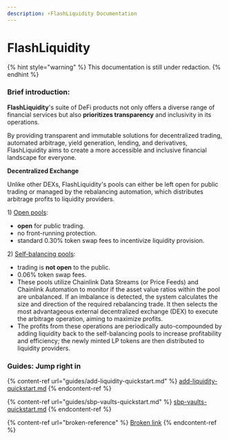 ```yaml
---
description: ⚡FlashLiquidity Documentation
---
```


# FlashLiquidity

{% hint style="warning" %}
This documentation is still under redaction.
{% endhint %}

### Brief introduction:

**FlashLiquidity**'s suite of DeFi products not only offers a diverse range of financial services but also **prioritizes transparency** and inclusivity in its operations.&#x20;

By providing transparent and immutable solutions for decentralized trading, automated arbitrage, yield generation, lending, and derivatives, FlashLiquidity aims to create a more accessible and inclusive financial landscape for everyone.&#x20;

**Decentralized Exchange**

Unlike other DEXs, FlashLiquidity's pools can either be left open for public trading or managed by the rebalancing automation, which distributes arbitrage profits to liquidity providers.&#x20;

1\) [Open pools](ecosystem/open-pools.md):&#x20;

* **open** for public trading.
* no front-running protection.
* standard 0.30% token swap fees to incentivize liquidity provision.

2\) [Self-balancing pools](ecosystem/self-balancing-pools.md):&#x20;

* trading is **not open** to the public.
* 0.06% token swap fees.
* These pools utilize Chainlink Data Streams (or Price Feeds) and  Chainlink Automation to monitor if the asset value ratios within the pool are unbalanced. If an imbalance is detected, the system calculates the size and direction of the required rebalancing trade. It then selects the most advantageous external decentralized exchange (DEX) to execute the arbitrage operation, aiming to maximize profits.
* The profits from these operations are periodically auto-compounded by adding liquidity back to the self-balancing pools to increase profitability and efficiency; the newly minted LP tokens are then distributed to liquidity providers.

### Guides: Jump right in

{% content-ref url="guides/add-liquidity-quickstart.md" %}
[add-liquidity-quickstart.md](guides/add-liquidity-quickstart.md)
{% endcontent-ref %}

{% content-ref url="guides/sbp-vaults-quickstart.md" %}
[sbp-vaults-quickstart.md](guides/sbp-vaults-quickstart.md)
{% endcontent-ref %}

{% content-ref url="broken-reference" %}
[Broken link](broken-reference)
{% endcontent-ref %}
